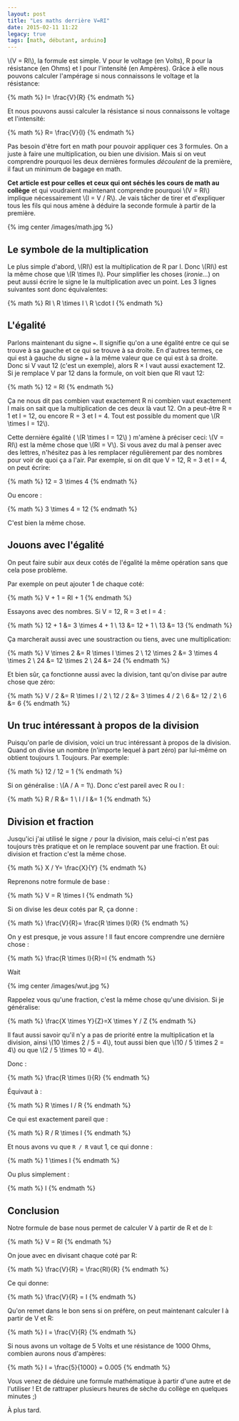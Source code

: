 ```yaml
---
layout: post
title: "Les maths derrière V=RI"
date: 2015-02-11 11:22
legacy: true
tags: [math, débutant, arduino]
---
```




\\(V = RI\\), la formule est simple. V pour le voltage (en Volts), R pour la
résistance (en Ohms) et I pour l'intensité (en Ampères).  Grâce à elle nous
pouvons calculer l'ampérage si nous connaissons le voltage et la résistance:

{% math %}
  I= \frac{V}{R}
{% endmath %}

Et nous pouvons aussi calculer la résistance si nous connaissons le voltage et
l'intensité:

{% math %}
  R= \frac{V}{I}
{% endmath %}

Pas besoin d'être fort en math pour pouvoir appliquer ces 3 formules. On a
juste à faire une multiplication, ou bien une division. Mais si on veut
comprendre pourquoi les deux dernières formules *découlent* de la première, il
faut un minimum de bagage en math.

**Cet article est pour celles et ceux qui ont séchés les cours de math au
collège** et qui voudraient maintenant comprendre pourquoi \\(V = RI\\) implique
nécessairement \\(I = V / R\\). Je vais tâcher de tirer et d'expliquer tous les
fils qui nous amène à déduire la seconde formule à partir de la première.

{% img center /images/math.jpg %}

<!-- more -->

Le symbole de la multiplication
-------------------------------

Le plus simple d'abord, \\(RI\\) est la multiplication de R par I.
Donc \\(RI\\) est la même chose que \\(R \times I\\).
Pour simplifier les choses (*ironie…*) on peut aussi
écrire le signe le la multiplication avec un point.
Les 3 lignes suivantes sont donc équivalentes:

{% math %}
  RI            \\
  R \times I    \\
  R \cdot I
{% endmath %}

L'égalité
---------

Parlons maintenant du signe `=`. Il signifie qu'on a une égalité entre ce qui
se trouve à sa gauche et ce qui se trouve à sa droite. En d'autres termes, ce
qui est à gauche du signe `=` à la même valeur que ce qui est à sa droite.
Donc si V vaut 12 (c'est un exemple), alors R × I vaut
aussi exactement 12. Si je remplace V par 12 dans la formule, on voit bien que
RI vaut 12:

{% math %}
  12 = RI
{% endmath %}


Ça ne nous
dit pas combien vaut exactement R ni combien vaut exactement I mais on sait
que la multiplication de ces deux là vaut 12. On a peut-être R = 1 et I = 12, ou
encore R = 3 et I = 4. Tout est possible du moment que \\(R \times I = 12\\).

Cette dernière égalité ( \\(R \times I = 12\\) ) m'amène à préciser ceci:
\\(V = RI\\) est la
même chose que \\(RI = V\\). Si vous avez du mal à penser avec des lettres,
n'hésitez pas à les remplacer régulièrement par des nombres pour voir de quoi
ça a l'air. Par exemple, si on dit que V = 12, R = 3 et I = 4, on peut écrire:

{% math %}
  12 = 3 \times 4
{% endmath %}

Ou encore :

{% math %}
  3 \times 4 = 12
{% endmath %}

C'est bien la même chose.

Jouons avec l'égalité
---------------------

On peut faire subir aux deux cotés de l'égalité la même opération sans que cela
pose problème.

Par exemple on peut ajouter 1 de chaque coté:

{% math %}
  V + 1 = RI + 1
{% endmath %}

Essayons avec des nombres. Si V = 12, R = 3 et I = 4 :

{% math %}
12 + 1 &= 3 \times 4 + 1 \\
13 &= 12 + 1 \\
13 &= 13
{% endmath %}

Ça marcherait aussi avec une soustraction ou tiens, avec une multiplication:

{% math %}
V \times 2 &= R \times I \times 2 \\
12 \times 2 &= 3 \times 4 \times 2 \\
24 &= 12 \times 2 \\
24 &= 24
{% endmath %}

Et bien sûr, ça fonctionne aussi avec la division, tant qu'on divise par
autre chose que zéro:

{% math %}
V / 2 &= R \times I / 2 \\
12 / 2 &= 3 \times 4 / 2 \\
6 &= 12 / 2 \\
6 &= 6
{% endmath %}

Un truc intéressant à propos de la division
-------------------------------------------

Puisqu'on parle de division, voici un truc intéressant à propos de la division.
Quand on divise un nombre (n'importe lequel à part zéro) par lui-même on obtient toujours 1.
Toujours. Par exemple:

{% math %}
  12 / 12 = 1
{% endmath %}

Si on généralise : \\(A / A = 1\\). Donc c'est pareil avec R ou I :

{% math %}
  R / R &= 1 \\
  I / I &= 1
{% endmath %}

Division et fraction
--------------------

Jusqu'ici j'ai utilisé le signe `/` pour la division, mais celui-ci n'est pas
toujours très pratique et on le remplace souvent par une fraction. Et oui:
division et fraction c'est la même chose.

{% math %}
  X / Y= \frac{X}{Y}
{% endmath %}

Reprenons notre formule de base :

{% math %}
  V = R \times I
{% endmath %}

Si on divise les deux cotés par R, ça donne :

{% math %}
  \frac{V}{R}= \frac{R \times I}{R}
{% endmath %}

On y est presque, je vous assure ! Il faut encore comprendre une dernière chose :

{% math %}
  \frac{R \times I}{R}=I
{% endmath %}

Wait

{% img center /images/wut.jpg %}

Rappelez vous qu'une fraction, c'est la même chose qu'une division. Si je
généralise:

{% math %}
  \frac{X \times Y}{Z}=X \times Y / Z
{% endmath %}

Il faut aussi savoir qu'il n'y a pas de priorité entre la multiplication et
la division, ainsi \\(10 \times 2 / 5 = 4\\), tout aussi bien que
\\(10 / 5 \times 2 = 4\\) ou que \\(2 / 5 \times 10 = 4\\).

Donc :

{% math %}
  \frac{R \times I}{R}
{% endmath %}

Équivaut à :

{% math %}
  R \times I / R
{% endmath %}

Ce qui est exactement pareil que :

{% math %}
  R / R \times I
{% endmath %}

Et nous avons vu que `R / R` vaut 1, ce qui donne :

{% math %}
  1 \times I
{% endmath %}

Ou plus simplement :

{% math %}
  I
{% endmath %}

Conclusion
----------

Notre formule de base nous permet de calculer V à partir de R et de I:

{% math %}
  V = RI
{% endmath %}

On joue avec en divisant chaque coté par R:

{% math %}
  \frac{V}{R} = \frac{RI}{R}
{% endmath %}

Ce qui donne:

{% math %}
  \frac{V}{R} = I
{% endmath %}

Qu'on remet dans le bon sens si on préfère, on peut maintenant calculer I à
partir de V et R:

{% math %}
  I = \frac{V}{R}
{% endmath %}

Si nous avons un voltage de 5 Volts et une résistance de 1000 Ohms, combien
aurons nous d'ampères:

{% math %}
  I = \frac{5}{1000} = 0.005
{% endmath %}

Vous venez de déduire une formule mathématique à partir d'une autre et de
l'utiliser !
Et de rattraper plusieurs heures de sèche du collège en quelques minutes ;)

À plus tard.


